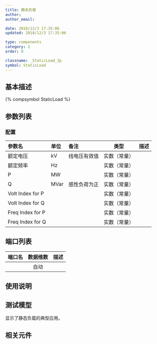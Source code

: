 ```yaml
---
title: 静态负载
author: 
author_email:

date: 2018/12/3 17:35:06
updated: 2018/12/3 17:35:06

type: components
category: 2
order: 0

classname: _StaticLoad_3p
symbol: StaticLoad
---
```

## 基本描述
{% compsymbol StaticLoad %}

## 参数列表
### 配置
| 参数名 | 单位 | 备注 | 类型 | 描述 |
| :--- | :--- | :--- | :--: | :--- |
| 额定电压 | kV | 线电压有效值 | 实数（常量） |  |
| 额定频率 | Hz |  | 实数（常量） |  |
| P | MW |  | 实数（常量） |  |
| Q | MVar | 感性负荷为正 | 实数（常量） |  |
| Volt Index for P |  |  | 实数（常量） |  |
| Volt Index for Q |  |  | 实数（常量） |  |
| Freq Index for P |  |  | 实数（常量） |  |
| Freq Index for Q |  |  | 实数（常量） |  |


## 端口列表

| 端口名 | 数据维数 | 描述 |
| :--- | :--:  | :--- |
|  | 自动 | |                   

## 使用说明


## 测试模型
[<test name>](<test link>)显示了静态负载的典型应用。

## 相关元件


